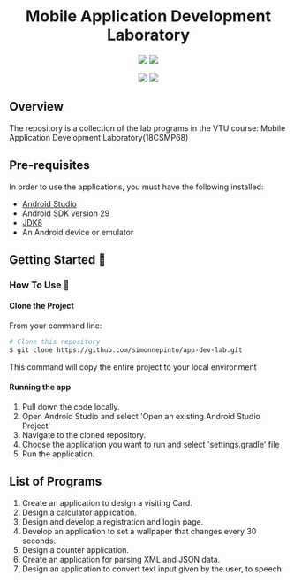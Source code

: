 <h1 align="center">Mobile Application Development Laboratory</h1> 

<p align="center">
<img src="https://img.shields.io/badge/Build-passing-green?style=for-the-badge">
<img src="https://img.shields.io/badge/Built%20using-Android%20Studio-red?style=for-the-badge">
</p>


<p align="center">
<img src="https://forthebadge.com/images/badges/made-with-java.svg">
<img src="https://forthebadge.com/images/badges/built-for-android.svg">
</p>

## Overview
The repository is a collection of the lab programs in the VTU course: Mobile Application Development Laboratory(18CSMP68)

## Pre-requisites 
In order to use the applications, you must have the following installed:

* [Android Studio](https://developer.android.com/studio/index.html)
* Android SDK version 29
* [JDK8](https://www.oracle.com/in/java/technologies/javase/javase-jdk8-downloads.html)
* An Android device or emulator


## Getting Started 🚀

### How To Use 🔧

#### Clone the Project

From your command line:
```bash
# Clone this repository
$ git clone https://github.com/simonnepinto/app-dev-lab.git

```

This command  will copy the entire project to your local environment

#### Running the app

1.  Pull down the code locally.
2.  Open Android Studio and select 'Open an existing Android Studio Project'
3.  Navigate to the cloned repository.
4.  Choose the application you want to run and select 'settings.gradle' file
5.  Run the application.


## List of Programs

1. Create an application to design a visiting Card.
2. Design a calculator application.
3. Design and develop a registration and login page.
4. Develop an application to set a wallpaper that changes every 30 seconds.
5. Design a counter application.
6. Create an application for parsing XML and JSON data.
7. Design an application to convert text input given by the user, to speech
